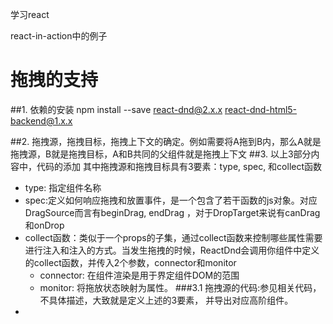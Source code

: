 学习react

react-in-action中的例子



# 拖拽的支持
##1. 依赖的安装
npm install --save react-dnd@2.x.x react-dnd-html5-backend@1.x.x

##2. 拖拽源，拖拽目标，拖拽上下文的确定。例如需要将A拖到B内，那么A就是拖拽源，B就是拖拽目标，A和B共同的父组件就是拖拽上下文
##3. 以上3部分内容中，代码的添加
其中拖拽源和拖拽目标具有3要素：type, spec, 和collect函数
* type: 指定组件名称
* spec:定义如何响应拖拽和放置事件，是一个包含了若干函数的js对象。对应DragSource而言有beginDrag, endDrag ，对于DropTarget来说有canDrag 和onDrop
* collect函数：类似于一个props的子集，通过collect函数来控制哪些属性需要进行注入和注入的方式。当发生拖拽的时候，ReactDnd会调用你组件中定义的collect函数，并传入2个参数，connector和monitor
  * connector: 在组件渲染是用于界定组件DOM的范围
  * monitor: 将拖放状态映射为属性。
###3.1 拖拽源的代码:参见相关代码，不具体描述，大致就是定义上述的3要素， 并导出对应高阶组件。
*
